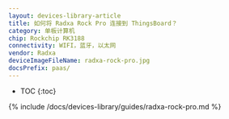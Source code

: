 ```yaml
---
layout: devices-library-article
title: 如何将 Radxa Rock Pro 连接到 ThingsBoard？
category: 单板计算机
chip: Rockchip RK3188
connectivity: WIFI，蓝牙，以太网
vendor: Radxa
deviceImageFileName: radxa-rock-pro.jpg
docsPrefix: paas/
---
```



* TOC
{:toc}

{% include /docs/devices-library/guides/radxa-rock-pro.md %}